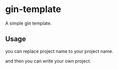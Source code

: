 # gin-template

A simple gin template.

## Usage

you can replace project name to your project name.

and then you can write your own project.

